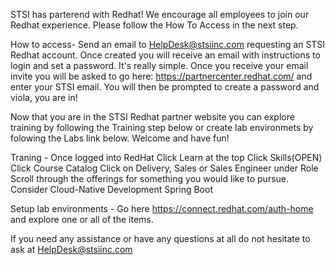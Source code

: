 STSI has parterend with Redhat! We encourage all employees to join our Redhat experience. Please follow the How To Access in the next step.

How to access-
Send an email to HelpDesk@stsiinc.com requesting an STSI Redhat account. Once created you will receive an email with instructions to login and set a password. It's really simple. 
Once you receive your email invite you will be asked to go here: https://partnercenter.redhat.com/ and enter your STSI email. You will then be prompted to create a password and viola, you are in!

Now that you are in the STSI Redhat partner website you can explore training by following the Training step below or create lab environmets by folowing the Labs link below.
Welcome and have fun!

Traning - 
Once logged into RedHat
Click Learn at the top
Click Skills(OPEN)
Click Course Catalog
Click on Delivery, Sales or Sales Engineer under Role 
Scroll through the offerings for something you would like to pursue. Consider Cloud-Native Development Spring Boot

Setup lab environments - 
Go here https://connect.redhat.com/auth-home and explore one or all of the items.

If you need any assistance or have any questions at all do not hesitate to ask at HelpDesk@stsiinc.com 
